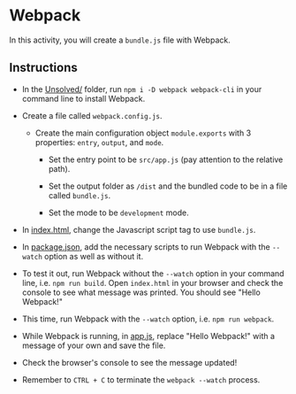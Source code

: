 # Webpack

In this activity, you will create a `bundle.js` file with Webpack.

## Instructions

* In the [Unsolved/](Unsolved/) folder, run `npm i -D webpack webpack-cli` in your command line to install Webpack.

* Create a file called `webpack.config.js`.

  * Create the main configuration object `module.exports` with 3 properties: `entry`, `output`, and `mode`.
  
    * Set the entry point to be `src/app.js` (pay attention to the relative path).

    * Set the output folder as `/dist` and the bundled code to be in a file called `bundle.js`.

    * Set the mode to be `development` mode.

* In [index.html](Unsolved/index.html), change the Javascript script tag to use `bundle.js`.

* In [package.json](Unsolved/package.json), add the necessary scripts to run Webpack with the `--watch` option as well as without it. 

* To test it out, run Webpack without the `--watch` option in your command line, i.e. `npm run build`. Open `index.html` in your browser and check the console to see what message was printed. You should see "Hello Webpack!"

* This time, run Webpack with the `--watch` option, i.e. `npm run webpack`. 

* While Webpack is running, in [app.js](Unsolved/src/app.js), replace "Hello Webpack!" with a message of your own and save the file.

* Check the browser's console to see the message updated!

* Remember to `CTRL + C` to terminate the `webpack --watch` process.
